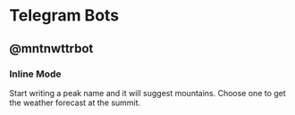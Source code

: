 # Telegram Bots

## @mntnwttrbot

### Inline Mode

Start writing a peak name and it will suggest mountains. Choose one to get the weather forecast at the summit.
